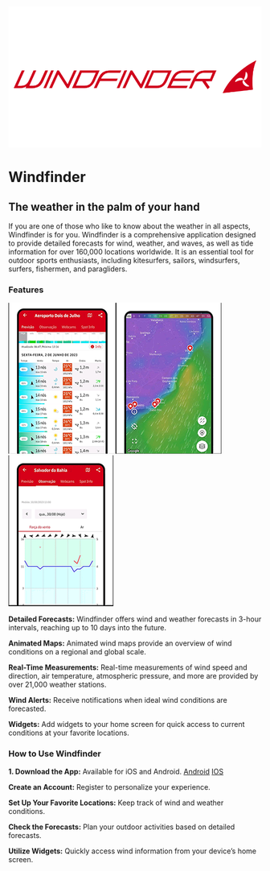 
![alt text](windfinder-logo-vector.png)
# Windfinder

## The weather in the palm of your hand
If you are one of those who like to know about the weather in all aspects, Windfinder is for you.
Windfinder is a comprehensive application designed to provide detailed forecasts for wind, weather, and waves, as well as tide information for over 160,000 locations worldwide. It is an essential tool for outdoor sports enthusiasts, including kitesurfers, sailors, windsurfers, surfers, fishermen, and paragliders.

### Features

![alt text](Screenshot1.png)![alt text](Screenshot2.png)![alt text](Screenshot3.png)

**Detailed Forecasts:** 
Windfinder offers wind and weather forecasts in 3-hour intervals, reaching up to 10 days into the future.

**Animated Maps:** Animated wind maps provide an overview of wind conditions on a regional and global scale.

**Real-Time Measurements:** Real-time measurements of wind speed and direction, air temperature, atmospheric pressure, and more are provided by over 21,000 weather stations.

**Wind Alerts:** Receive notifications when ideal wind conditions are forecasted.

**Widgets:** Add widgets to your home screen for quick access to current conditions at your favorite locations.

### How to Use Windfinder
**1. Download the App:** Available for iOS and Android.
[Android](https://play.google.com/store/apps/details?id=com.studioeleven.windfinder&pcampaignid=web_share)
[IOS](https://apps.apple.com/app/windfinder/id336829635)

**Create an Account:** Register to personalize your experience.

**Set Up Your Favorite Locations:** Keep track of wind and weather conditions.

**Check the Forecasts:** Plan your outdoor activities based on detailed forecasts.

**Utilize Widgets:** Quickly access wind information from your device’s home screen.




